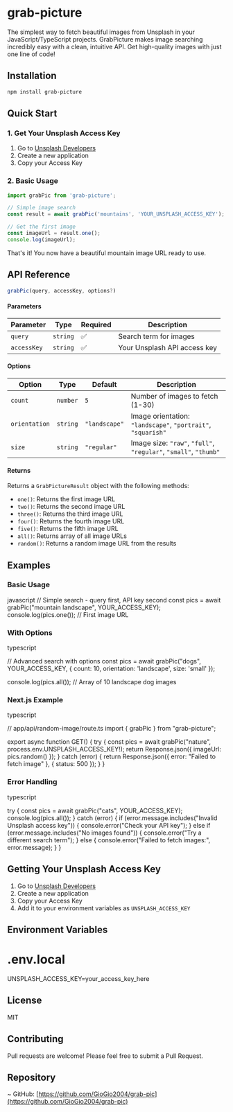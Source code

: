 # grab-picture

The simplest way to fetch beautiful images from Unsplash in your JavaScript/TypeScript projects.
GrabPicture makes image searching incredibly easy with a clean, intuitive API. Get high-quality images with just one line of code!

## Installation

```bash
npm install grab-picture
```

## Quick Start

### 1. Get Your Unsplash Access Key

1. Go to [Unsplash Developers](https://unsplash.com/developers)
2. Create a new application
3. Copy your Access Key

### 2. Basic Usage

```javascript
import grabPic from 'grab-picture';

// Simple image search
const result = await grabPic('mountains', 'YOUR_UNSPLASH_ACCESS_KEY');

// Get the first image
const imageUrl = result.one();
console.log(imageUrl);
```

That's it! You now have a beautiful mountain image URL ready to use.

## API Reference

```javascript
grabPic(query, accessKey, options?)
```

#### Parameters

| Parameter | Type    | Required | Description                  |
|-----------|---------|----------|------------------------------|
| `query`   |`string` |    ✅    | Search term for images       |
|`accessKey`|`string` |    ✅    | Your Unsplash API access key |

#### Options

| Option        | Type     | Default       | Description                                                      |
|---------------|----------|---------------|------------------------------------------------------------------|
| `count`       | `number` | `5`           | Number of images to fetch (1-30)                                 |
| `orientation` | `string` | `"landscape"` | Image orientation: `"landscape"`, `"portrait"`, `"squarish"`     |
| `size`        | `string` | `"regular"`   | Image size: `"raw"`, `"full"`, `"regular"`, `"small"`, `"thumb"` |

#### Returns

Returns a `GrabPictureResult` object with the following methods:

- `one()`: Returns the first image URL
- `two()`: Returns the second image URL
- `three()`: Returns the third image URL
- `four()`: Returns the fourth image URL
- `five()`: Returns the fifth image URL
- `all()`: Returns array of all image URLs
- `random()`: Returns a random image URL from the results

## Examples

### Basic Usage

javascript
// Simple search - query first, API key second
const pics = await grabPic("mountain landscape", YOUR_ACCESS_KEY);
console.log(pics.one()); // First image URL


### With Options

typescript

// Advanced search with options
const pics = await grabPic("dogs", YOUR_ACCESS_KEY, {
  count: 10,
  orientation: 'landscape',
  size: 'small'
});

console.log(pics.all()); // Array of 10 landscape dog images


### Next.js Example

typescript

// app/api/random-image/route.ts
import { grabPic } from "grab-picture";

export async function GET() {
  try {
    const pics = await grabPic("nature", process.env.UNSPLASH_ACCESS_KEY!);
    return Response.json({ imageUrl: pics.random() });
  } catch (error) {
    return Response.json({ error: "Failed to fetch image" }, { status: 500 });
  }
}


### Error Handling

typescript

try {
  const pics = await grabPic("cats", YOUR_ACCESS_KEY);
  console.log(pics.all());
} catch (error) {
  if (error.message.includes("Invalid Unsplash access key")) {
    console.error("Check your API key");
  } else if (error.message.includes("No images found")) {
    console.error("Try a different search term");
  } else {
    console.error("Failed to fetch images:", error.message);
  }
}


## Getting Your Unsplash Access Key

1. Go to [Unsplash Developers](https://unsplash.com/developers)
2. Create a new application
3. Copy your Access Key
4. Add it to your environment variables as `UNSPLASH_ACCESS_KEY`

## Environment Variables


# .env.local
UNSPLASH_ACCESS_KEY=your_access_key_here

## License

MIT

## Contributing

Pull requests are welcome! Please feel free to submit a Pull Request.

## Repository

~ GitHub: [https://github.com/GioGio2004/grab-pic](https://github.com/GioGio2004/grab-pic)